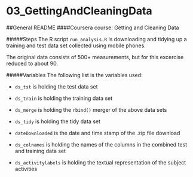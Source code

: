 03_GettingAndCleaningData
=========================

##General README
####Coursera course: Getting and Cleaning Data

#####Steps
The R script `run_analysis.R` is downloading and tidying up a training and test data set collected using mobile phones.

The original data consists of 500+ measurements, but for this excercise reduced to about 90.

#####Variables
The following list is the variables used:

* `ds_tst` is holding the test data set
* `ds_train` is holding the training data set
* `ds_merge` is holding the `rbind()` merger of the above data sets
* `ds_tidy` is holding the tidy data set

* `dateDownloaded` is the date and time stamp of the .zip file download
* `ds_colnames` is holding the names of the columns in the combined test and training data set
* `ds_activitylabels` is holding the textual representation of the subject activities

